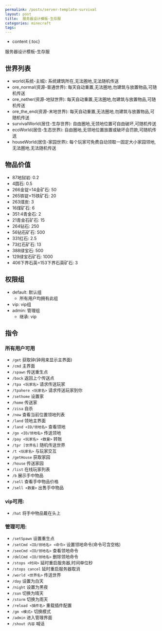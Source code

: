 ```yaml
---
permalink: /posts/server-template-survival
layout: post
title:  服务器设计模板-生存服
categories: minecraft
tags:
---
```


* content
{:toc}

服务器设计模板-生存服




## 世界列表

* world(系统-主城): 系统建筑所在,无法圈地,无法随机传送
* ore_normal(资源-普通世界): 每天自动重置,无法圈地,勿建筑与放置物品,可随机传送
* ore_nether(资源-地狱世界): 每天自动重置,无法圈地,勿建筑与放置物品,可随机传送
* ore_the_end(资源-末地世界): 每天自动重置,无法圈地,勿建筑与放置物品,可随机传送
* survivalWorld(居住-生存世界): 自由圈地,无领地位置可自由破坏,可随机传送
* ecoWorld(居住-生态世界): 自由圈地,无领地位置放置或破坏会罚款,可随机传送
* houseWorld(居住-家园世界): 每个玩家可免费自动领取一固定大小家园领地,无法圈地,无法随机传送

## 物品价值

* 87地狱岩: 0.2
* 4圆石: 0.5
* 266金锭=14金矿石: 50
* 265铁锭=15铁矿石: 20
* 263煤炭: 3
* 16煤矿石: 6
* 351:4青金石: 2
* 21青金石矿石: 15
* 264钻石: 250
* 56钻石矿石: 500
* 331红石: 2.5
* 73红石矿石: 13
* 388绿宝石: 500
* 129绿宝石矿石: 1000
* 406下界石英=153下界石英矿石: 3

## 权限组

* default: 默认组
  * 所有用户均拥有此组
* vip: vip组
* admin: 管理组
  * 继承: vip

## 指令

### 所有用户可用
* `/get` 获取钟(钟用来显示主界面)
* `/cmd` 主界面
* `/spawn` 传送重生点
* `/back` 返回上个传送点
* `/tpa <玩家名>` 请求传送玩家
* `/tpahere <玩家名>` 请求传送玩家到你
* `/sethome` 设置家
* `/home` 传送家
* `/zisa` 自杀
* `/now` 查看当前位置领地列表
* `/land` 领地主界面
* `/land <ID/领地名>` 查看领地
* `/go <ID/领地名>` 传送领地
* `/pay <玩家名> <数量>` 转账
* `/tpr [世界名]` 随机传送世界
* `/t <玩家名>` 与玩家交互
* `/getHouse` 获取家园
* `/house` 传送家园
* `/list` 在线玩家列表
* `/b` 展示手中物品
* `/sell` 查看手中物品价格
* `/sell <数量>` 出售手中物品

### vip可用:

* `/hat` 将手中物品戴在头上

### 管理可用:

* `/setSpawn` 设置重生点
* `/setCmd <ID/领地名> <命令>` 设置领地命令(命令可含空格)
* `/seeCmd <ID/领地名>` 查看领地命令
* `/delCmd <ID/领地名>` 删除领地命令
* `/stops <时间>` 延时重启服务器,时间单位秒
* `/stops cancel` 延时重启服务器取消
* `/world <世界名>` 传送世界
* `/day` 设置为白天
* `/night` 设置为黑夜
* `/sun` 切换为晴天
* `/storm` 切换为雨天
* `/reload <插件名>` 重载插件配置
* `/gm <模式>` 切换模式
* `/admin` 进入管理界面
* `/shout 内容` 喊话
